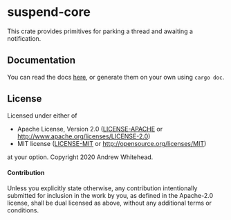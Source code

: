 # suspend-core

This crate provides primitives for parking a thread and awaiting a notification.

## Documentation

You can read the docs [here][docs], or generate them on your own using `cargo doc`.

[docs]: https://docs.rs/suspend-core

## License

Licensed under either of

- Apache License, Version 2.0 ([LICENSE-APACHE](LICENSE-APACHE) or http://www.apache.org/licenses/LICENSE-2.0)
- MIT license ([LICENSE-MIT](LICENSE-MIT) or http://opensource.org/licenses/MIT)

at your option. Copyright 2020 Andrew Whitehead.

#### Contribution

Unless you explicitly state otherwise, any contribution intentionally submitted
for inclusion in the work by you, as defined in the Apache-2.0 license, shall be
dual licensed as above, without any additional terms or conditions.
